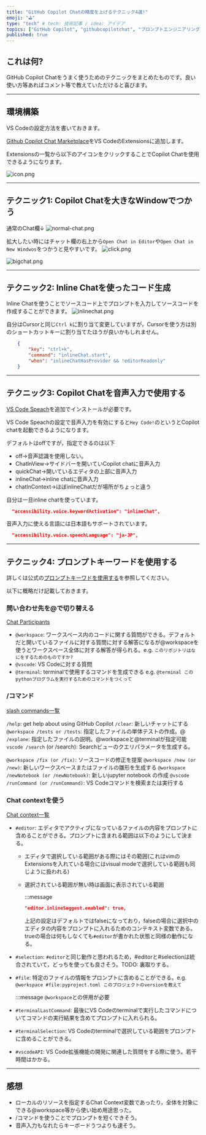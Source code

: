 ```yaml
---
title: "GitHub Copilot Chatの精度を上げるテクニック4選!"
emoji: "⛳"
type: "tech" # tech: 技術記事 / idea: アイデア
topics: ["GitHub Copilot", "githubcopilotchat", "プロンプトエンジニアリング", "生産性工場", "生成AI"]
published: true
---
```

## これは何?

GitHub Copilot Chatをうまく使うためのテクニックをまとめたものです。良い使い方等あればコメント等で教えていただけると喜びます。

---

## 環境構築

VS Codeの設定方法を書いておきます。

[Github Copilot Chat Marketplace](https://marketplace.visualstudio.com/items?itemName=GitHub.copilot-chat)をVS CodeのExtensionsに追加します。

Extensionsの一覧から以下のアイコンをクリックすることでCopilot Chatを使用できるようになります。

![icon.png](/images/c13edd1eb57832/icon.png)

---

## テクニック1: Copilot Chatを大きなWindowでつかう

通常のChat欄↓
![normal-chat.png](/images/c13edd1eb57832/normal-chat.png)

拡大したい時にはチャット欄の右上から`Open Chat in Editor`や`Open Chat in New Windwos`をつかうと見やすいです。
![click.png](/images/c13edd1eb57832/click.png)

![bigchat.png](/images/c13edd1eb57832/bigchat.png)

---

## テクニック2: Inline Chatを使ったコード生成

Inline Chatを使うことでソースコード上でプロンプトを入力してソースコードを作成することができます。
![inlinechat.png](/images/c13edd1eb57832/inlinechat.png)

自分はCursorと同じ`Ctrl k`に割り当て変更していますが，Cursorを使う方は別のショートカットキーに割り当てたほうが良いかもしれません。

```keybidings.json
    {
        "key": "ctrl+k",
        "command": "inlineChat.start",
        "when": "inlineChatHasProvider && !editorReadonly"
    }
```

---

## テクニック3: Copilot Chatを音声入力で使用する

[VS Code Speach](https://marketplace.visualstudio.com/items?itemName=ms-vscode.vscode-speech)を追加でインストールが必要です。

VS Code Speachの設定で音声入力を有効にすると`Hey Code!`のというとCopilot chatを起動できるようになります。

デフォルトはoffですが，指定できるのは以下

- off→音声認識を使用しない。
- ChatInView→サイドバーを開いていCopilot chatに音声入力
- quickChat→開いているエディタの上部に音声入力
- inlineChat→inline chatに音声入力
- chatInContext→ほぼinlineChatだが場所がちょっと違う

自分は一旦inline chatを使っています。

```settings.json
  "accessibility.voice.keywordActivation": "inlineChat",
```

音声入力に使える言語には日本語もサポートされています。

```settings.json
  "accessibility.voice.speechLanguage": "ja-JP",
```

---

## テクニック4: プロンプトキーワードを使用する

詳しくは公式の[プロンプトキーワドを使用する](https://docs.github.com/ja/copilot/using-github-copilot/asking-github-copilot-questions-in-your-ide#using-keywords-in-your-prompt)を参照してください。

以下に概略だけ記載しておきます。

### 問い合わせ先を@で切り替える

[Chat Participants](https://code.visualstudio.com/docs/copilot/copilot-chat#_chat-participants)

- `@workspace`: ワークスペース内のコードに関する質問ができる。デフォルトだと開いているファイルに対する質問に対する解答になるが@workspaceを使うとワークスペース全体に対する解答が得られる。e.g. `このリポジトリはなにをするためのものですか?`
- `@vscode`: VS Codeに対する質問
- `@terminal`: terminalで使用するコマンドを生成できる e.g. `@terminal このpythonプログラムを実行するためのコマンドをつくって`

### /コマンド

[slash commands一覧](https://code.visualstudio.com/docs/copilot/copilot-chat#_slash-commands)

`/help`: get help about using GitHub Copilot
`/clear`: 新しいチャットにする
`@workspace /tests or /tests`: 指定したファイルの単体テストの作成。@
`/explane`: 指定したファイルの説明。@workspaceと@terminalが指定可能
`vscode /search` (or /search): Searchビューのクエリパラメータを生成する。

`@workspace /fix (or /fix)`: ソースコードの修正を提案
`@workspace /new (or /new)`: 新しいワークスペースまたはファイルの雛形を生成する
`@workspace /newNotebook (or /newNotebook)`: 新しいjupyter notebook
の作成
`@vscode /runCommand (or /runCommand)`: VS Codeコマンドを検索または実行する

### Chat contextを使う

[Chat context一覧](https://code.visualstudio.com/docs/copilot/copilot-chat#_chat-context)

- `#editor`: エディタでアクティブになっているファイルの内容をプロンプトに含めることができる。プロンプトに含まれる範囲は以下のようにして決まる。
  - エディタで選択している範囲がある際にはその範囲(これはvimのExtensionsを入れている場合にはvisual modeで選択している範囲も同じように扱われる)
  - 選択されている範囲が無い時は画面に表示されている範囲

    :::message

    ```settings.json
    "editor.inlineSuggest.enabled": true,
    ```

    上記の設定はデフォルトではfalseになっており，falseの場合に選択中のエディタの内容をプロンプトに入れるためのコンテキスト変数である。trueの場合は何もしなくても`#editor`が書かれた状態と同様の動作になる。

- `#selection`: `#editor`と同じ動作と思われるため，#editorと#selectionは統合されていて，どっちを使っても良さそう。TODO: 裏取りする。
- `#file`: 特定のファイルの情報をプロンプトに含めることができる。e.g. `@workspace #file:pyproject.toml このプロジェクトのversionを教えて`

    :::message
    `@workspace`との併用が必要

- `#terminalLastCommand`: 最後にVS Codeのterminalで実行したコマンドについてコマンドの実行結果を含めてプロンプトに入れられる。
- `#terminalSelection`: VS Codeのterminalで選択している範囲をプロンプトに含めることができる。
- `#vscodeAPI`: VS Code拡張機能の開発に関連した質問をする際に使う。若干時間はかかる。

---

## 感想

- ローカルのリソースを指定するChat Context変数であったり，全体を対象にできる@workspace等から使い始め用途思った。
- /コマンドを使うことでプロンプトを短くできそう。
- 音声入力もなれたらキーボードうつよりも速そう。

